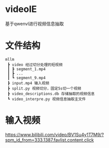 # videoIE
基于qwenvl进行视频信息抽取


# 文件结构
```
mllm
 ┣ video 经过切分处理的短视频
 ┃ ┣ segment_1.mp4
 ┃ ┣ ...
 ┃ ┗ segment_9.mp4
 ┣ input.mp4 输入视频
 ┣ split.py 视频切分，固定5s切一个视频
 ┣ video_descriptions.db 存储抽取的视频信息
 ┗ video_interpre.py 视频信息抽取主文件
```
 # 输入视频

 https://www.bilibili.com/video/BV1Su4y1T7M9/?spm_id_from=333.1387.favlist.content.click
